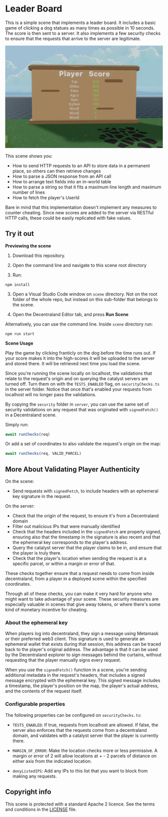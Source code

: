 # Leader Board

This is a simple scene that implements a leader board. It includes a basic game of clicking a dog statues as many times as possible in 10 seconds. The score is then sent to a server. It also implements a few security checks to ensure that the requests that arrive to the server are legitimate.

![](screenshot.png)

This scene shows you:

- How to send HTTP requests to an API to store data in a permanent place, so others can then retrieve changes
- How to parse a JSON response from an API call
- How to arrange text fields into an in-world table
- How to parse a string so that it fits a maximum line length and maximum number of lines
- How to fetch the player's UserId

Bare in mind that this implementation doesn't implement any measures to counter cheating. Since new scores are added to the server via RESTful HTTP calls, these could be easily replicated with fake values.


## Try it out

**Previewing the scene**

1. Download this repository.

2. Open the command line and navigate to this scene root directory

3. Run:

```
npm install
```

3. Open a Visual Studio Code window on `scene` directory. Not on the root folder of the whole repo, but instead on this sub-folder that belongs to the scene.

4. Open the Decentraland Editor tab, and press **Run Scene**

Alternatively, you can use the command line. Inside `scene` directory run:

```
npm run start
```

**Scene Usage**

Play the game by clicking franticly on the dog before the time runs out. If your score makes it into the high-scores it will be uploaded to the server and stored there. It will be retrieved next time you load the scene.

Since you're running the scene locally on localhost, the validations that relate to the request's origin and on querying the catalyst servers are turned off. Turn them on with the `TESTS_ENABLED` flag, on `securityChecks.ts` in the server folder. Notice that once that's enabled your requests from localhost will no longer pass the validations.

By copying the `security` folder in `server`, you can use the same set of security validations on any request that was originated with `signedFetch()` in a Decentraland scene.

Simply run:

```ts
await runChecks(req)
```

Or add a set of coordinates to also validate the request's origin on the map:

```ts
await runChecks(req, VALID_PARCEL)
```

## More About Validating Player Authenticity

On the scene:

- Send requests with `signedFetch`, to include headers with an ephemeral key signature in the request.

On the server:

- Check that the origin of the request, to ensure it's from a Decentraland domain
- Filter out malicious IPs that were manually identified
- Check that the headers included in the `signedFetch` are properly signed, ensuring also that the timestamp in the signature is also recent and that the ephemeral key corresponds to the player's address.
- Query the catalyst server that the player claims to be in, and ensure that the player is truly there.
- Check that the player's location when sending the request is at a specific parcel, or within a margin or error of that.

These checks together ensure that a request needs to come from inside decentraland, from a player in a deployed scene within the specified coordinates.

Through all of these checks, you can make it very hard for anyone who might want to take advantage of your scene. These security measures are especially valuable in scenes that give away tokens, or where there's some kind of monetary incentive for cheating.

### About the ephemeral key

When players log into decentraland, they sign a message using Metamask or their preferred web3 client. This signature is used to generate an ephemeral wallet that exists during that session, this address can be traced back to the player's original address. The advantage is that it can be used by the Decentraland explorer to sign messages behind the curtains, without requesting that the player manually signs every request.

When you use the `signedFetch()` function in a scene, you're sending additional metadata in the request's headers, that includes a signed message encrypted with the ephemeral key. This signed message includes a timestamp, the player's position on the map, the player's actual address, and the contents of the request itself.

### Configurable properties

The following properties can be configured on `securityChecks.ts`:

- `TESTS_ENABLED`: If true, requests from localhost are allowed. If false, the server also enforces that the requests come from a decentraland domain, and validates with a catalyst server that the player is currently there.

- `MARGIN_OF_ERROR`: Make the location checks more or less permissive. A margin or error of 2 will allow locations at + - 2 parcels of distance on either axis from the indicated location.

- `denyListedIPS`: Add any IPs to this list that you want to block from making any requests.

## Copyright info

This scene is protected with a standard Apache 2 licence. See the terms and conditions in the [LICENSE](/LICENSE) file.
